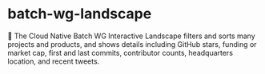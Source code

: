 # batch-wg-landscape

🌄 The Cloud Native Batch WG Interactive Landscape filters and sorts many projects and products, and shows details
including GitHub stars, funding or market cap, first and last commits, contributor counts, headquarters location, and
recent tweets.

